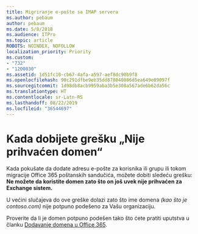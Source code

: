 ```yaml
---
title: Migriranje e-pošte sa IMAP servera
ms.author: pebaum
author: pebaum
ms.date: 5/8/2018
ms.audience: ITPro
ms.topic: article
ROBOTS: NOINDEX, NOFOLLOW
localization_priority: Priority
ms.custom:
- "732"
- "1200030"
ms.assetid: 1d51fc10-cb67-4afa-a597-aef8dc90b9f8
ms.openlocfilehash: 90c291dfbe9eb35dd878040806d5ea649e09097f
ms.sourcegitcommit: 1d98db8acb9959aba3b5e308a567ade6b62da56c
ms.translationtype: HT
ms.contentlocale: sr-Latn-RS
ms.lasthandoff: 08/22/2019
ms.locfileid: "36544697"
---
```

# <a name="when-you-get-a-not-an-accepted-domain-error"></a>Kada dobijete grešku „Nije prihvaćen domen“

Kada pokušate da dodate adresu e-pošte za korisnika ili grupu ili tokom migracije Office 365 poštanskih sandučića, možete dobiti sledeću grešku: **Ne možete da koristite domen zato što on još uvek nije prihvaćen za Exchange sistem.**
  
U većini slučajeva do ove greške dolazi zato što ime domena *(kao što je contoso.com)* nije potpuno podešeno za Vašu organizaciju.
  
Proverite da li je domen potpuno podešen tako što ćete pratiti uputstva u članku [Dodavanje domena u Office 365](https://support.office.com/article/6383f56d-3d09-4dcb-9b41-b5f5a5efd611).
  